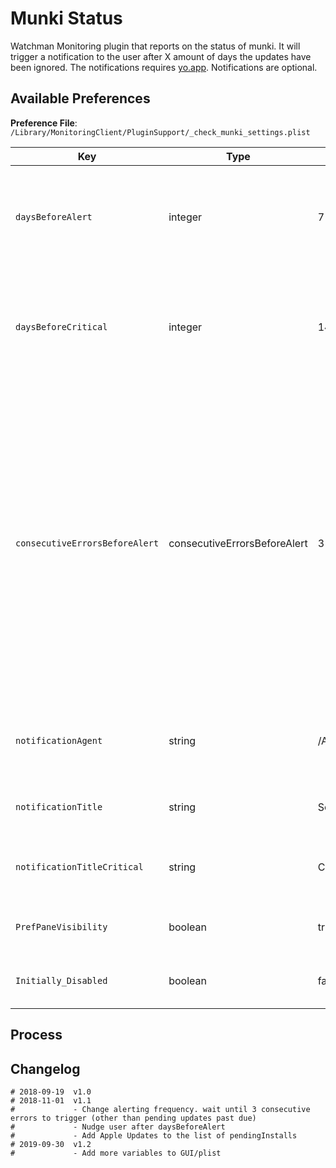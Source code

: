 # Munki Status

Watchman Monitoring plugin that reports on the status of munki. It will trigger a notification to the user after X amount of days the updates have been ignored. The notifications requires [yo.app](https://github.com/sheagcraig/yo). Notifications are optional.

## Available Preferences

**Preference File**: `/Library/MonitoringClient/PluginSupport/_check_munki_settings.plist`

Key | Type | Default | Description
--- | --- | --- | ---
`daysBeforeAlert` | integer | 7 | Number of days updates need to be pending before the first notification
`daysBeforeCritical` | integer | 14 | Number of days updates need to be pending before we classify the alert as CRITICAL
`consecutiveErrorsBeforeAlert` | consecutiveErrorsBeforeAlert | 3 | How many consecutive munki runs with errors are needed before we trigger a Watchman alert. Sometimes munki repos can be down or a client can try to reach your munki instance when they are not connected. This prevents the plugin from being too chatty.
`notificationAgent` | string | /Applications/Utilities/yo.app/Contents/MacOS/yo | Full path (not escaped) to your version of yo
`notificationTitle` | string | Software Updates Available | Yo notification title for a user alert
`notificationTitleCritical` | string | Critical Updates Available | Yo notification title for a CRITICAL user alert
`PrefPaneVisibility` | boolean | true | Visibility within the WM pref-pane
`Initially_Disabled` | boolean | false | Whether the plugin is disabled by default


## Process



## Changelog

```
# 2018-09-19  v1.0
# 2018-11-01  v1.1
#             - Change alerting frequency. wait until 3 consecutive errors to trigger (other than pending updates past due)
#             - Nudge user after daysBeforeAlert
#             - Add Apple Updates to the list of pendingInstalls
# 2019-09-30  v1.2
#             - Add more variables to GUI/plist
```
